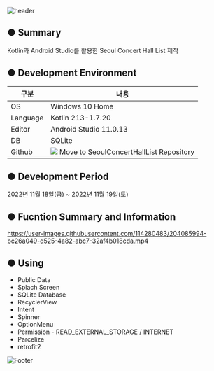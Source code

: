 ![header](https://capsule-render.vercel.app/api?type=waving&color=gradient&height=200&section=header&text=⛲Seoul%20Concert%20Hall%20List&fontSize=55)

● Summary
---------------------------
Kotlin과 Android Studio를 활용한 Seoul Concert Hall List 제작


● Development Environment
-------------
|구분|내용|
|---|------------------|
|OS|Windows 10 Home|
|Language|Kotlin 213-1.7.20|
|Editor|Android Studio 11.0.13|
|DB|SQLite|
|Github|<a href="https://github.com/chaeun2066/SeoulConcertHallList"><img src="https://img.shields.io/badge/Github-F05032?style=flat-square&logo=github&logoColor=white"/></a> Move to SeoulConcertHallList Repository|


● Development Period
----------------
2022년 11월 18일(금) ~ 2022년 11월 19일(토)


● Fucntion Summary and Information
-------------
https://user-images.githubusercontent.com/114280483/204085994-bc26a049-d525-4a82-abc7-32af4b018cda.mp4

● Using
-------------
+ Public Data
+ Splach Screen
+ SQLite Database
+ RecyclerView
+ Intent
+ Spinner
+ OptionMenu
+ Permission - READ_EXTERNAL_STORAGE / INTERNET
+ Parcelize
+ retrofit2

![Footer](https://capsule-render.vercel.app/api?type=waving&color=gradient&height=200&section=footer)
